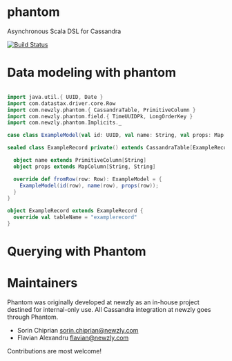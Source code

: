 phantom
==============
Asynchronous Scala DSL for Cassandra

[![Build Status](https://magnum.travis-ci.com/newzly/phantom.png?token=tyRTmBk14WrDycpepg9c&branch=master)](https://magnum.travis-ci.com/newzly/phantom)


Data modeling with phantom
==========================

  
```scala

import java.util.{ UUID, Date }
import com.datastax.driver.core.Row
import com.newzly.phantom.{ CassandraTable, PrimitiveColumn }
import com.newzly.phantom.field.{ TimeUUIDPk, LongOrderKey }
import com.newzly.phantom.Implicits._

case class ExampleModel(val id: UUID, val name: String, val props: Map[String, String]);

sealed class ExampleRecord private() extends CassandraTable[ExampleRecord, ExampleModel] with TimeUUIDPk[ExampleRecord] with LongOrderKey[ExampleRecord] {

  object name extends PrimitiveColumn[String]
  object props extends MapColumn[String, String]

  override def fromRow(row: Row): ExampleModel = {
    ExampleModel(id(row), name(row), props(row));
  }
}

object ExampleRecord extends ExampleRecord {
  override val tableName = "examplerecord"
}
```

Querying with Phantom
=====================




Maintainers
===========

Phantom was originally developed at newzly as an in-house project destined for internal-only use.
All Cassandra integration at newzly goes through Phantom.

- Sorin Chiprian sorin.chiprian@newzly.com
- Flavian Alexandru flavian@newzly.com

Contributions are most welcome!
